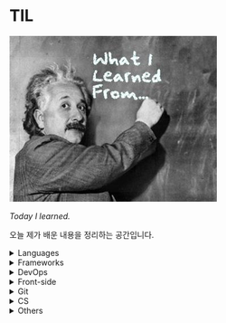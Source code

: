 # TIL

![](image.jpg)

*Today I learned.*

오늘 제가 배운 내용을 정리하는 공간입니다.

<details>
  <summary>Languages</summary>
  <ul>
    <li>
      <details>
      <summary><a href="languages/java.md">Java</a></summary>
        <ul>
          <li><a href="languages/java.md#fature">Java의 특징</a></li>
          <li><a href="languages/java.md#philosophy">Java의 철학</a></li>
          <li><a href="languages/java.md#run-java-cli">IDE없이 컴파일, 실행하기</a></li>
          <li><a href="languages/java.md#wrapper-class">Wrapper Class</a></li>
          <li><a href="languages/java.md#date">Date</a></li>
          <li><a href="languages/java.md#javadoc">JavaDoc</a></li>
          <li><a href="languages/java.md#math">Math</a></li>
          <li><a href="languages/java.md#length">length, length(), size()</a></li>
          <li><a href="languages/java.md#equals">==과 equals()</a></li>
          <li><a href="languages/java.md#touppercase">문자열 변환 함수</a></li>
          <li><a href="languages/java.md#lombok">Lombok</a></li>
          <li><a href="languages/java.md#javabean">JavaBean</a></li>
        </ul>
      </details>
    </li>
    <li>
      <details>
      <summary><a href="languages/python.md">Python</a></summary>
        <ul>
          <li><a href="languages/python.md#feature">파이썬의 특징</a></li>
          <li><a href="languages/python.md#interpretor">인터프리터 언어</a></li>
          <li><a href="languages/python.md#indent">인덴트</a></li>
        </ul>
      </details>
    </li>
    <li>
      <details>
      <summary><a href="languages/sql.md">SQL</a></summary>
        <ul>
          <li><a href="languages/sql.md#order-hierarchy">계층적으로 조회하기 (이름순으로 조회시, 동명이면 생일순)</a></li>
          <li><a href="languages/sql.md#limit">LIMIT</a></li>
          <li><a href="languages/sql.md#distinct">DISTINCT</a></li>
          <li><a href="languages/sql.md#sql-math">연산처리</a></li>
        </ul>
      </details>
    </li>
  </ul>
</details>
<details>
  <summary>Frameworks</summary>
  <ul>
    <li>
      <details>
      <summary><a href="https://github.com/youngjinmo/TIL/tree/master/frameworks/spring-framework">Spring Framework</a></summary>
      	<ul>
    			<li>
          	<details>
          		<summary><a href="frameworks/spring-framework/spring-boot.md">Spring Boot</a></summary>
              <ul>
                <li><a href="frameworks/spring-framework/spring-boot.md#feature">Spring Boot 특징</a></li>
                <li><a href="frameworks/spring-framework/spring-boot.md#config">Spring Boot auto-configuration</a></li>
                <li><a href="frameworks/spring-framework/spring-boot.md#error">에러페이지 핸들링</a></li>
              </ul>
            </details>
          </li>
          <li>
          	<details>
          		<summary><a href="frameworks/spring-framework/spring-security.md">Spring Security</a></summary>
              <ul>
                <li><a href="frameworks/spring-framework/spring-security.md#oatuh2">OAuth2</a></li>
              </ul>
            </details>
          </li>
  		</ul>
      </details>
    </li>
    <li>
    	<details>
      <summary><a href="frameworks/jpa.md">JPA</a></summary>
      	<ul>
      		<li><a href="frameworks/jpa.md#hibernate">Hibernate</a></li>
      	</ul>
    	</details>
    </li>
    <li>
      <details>
        <summary><a href="frameworks/django.md">Django</a></summary>
        <ul>
          <li><a href="frameworks/django.md#mtv">MTV</a></li>
          <li><a href="frameworks/django.md#start-django">Django 실행환경 구성하기</a></li>
          <li><a href="frameworks/django.md#virtualenv">virtualenv</a></li>
          <li><a href="frameworks/django.md#runserver">서버 실행하기</a></li>
        </ul>
      </details>
    </li>
  </ul>
</details>
<details>
  <summary>DevOps</summary>
  <ul>
    <li>
      <details>
        <summary><a href="DevOps/Linux.md">Linux</a></summary>
        <ul>
          <li>
            <details>
              <summary><a href="DevOps/Linux.md#commands">명령어</a></summary>
              <ul>
                <li><a href="DevOps/linux.md#shell-kernel">Shell과 Kernel</a></li>
                <li><a href="DevOps/linux.md#uname-m">비트(32/64) 확인</a></li>
                <li><a href="DevOps/Linux.md#find">find</a></li>
                <li><a href="DevOps/Linux.md#symboliclink">Symbolic Link</a></li>
                <li><a href="DevOps/Linux.md#grep">grep</a></li>
                <li><a href="DevOps/Linux.md#save-output">터미널 결과 출력 저장</a></li>
                <li><a href="DevOps/Linux.md#combine-commands">복수의 명령어 동시실행</a></li>
                <li><a href="DevOps/Linux.md#caffeinate">슬립모드 진입방지 (caffeinate)</a></li>
                <li><a href="DevOps/Linux.md#ubuntu-reboot">시스템 재부팅</a></li>
                <li><a href="DevOps/Linux.md#change-localtime">서버시간 변경하기</a></li>
                <li><a href="DevOps/Linux.md#setup-utf8">UTF-8 인코딩설정</a></li>
                <li><a href="DevOps/Linux.md#hostname">호스트네임 변경하기</a></li>
                <li><a href="DevOps/Linux.md#wget">wget으로 파일다운로드</a></li>
                <li><a href="DevOps/Linux.md#adduser">계정 생성하기</a></li>
                <li><a href="DevOps/Linux.md#password">우분투 패스워드 설정하기</a></li>
              </ul>
            </details>
          </li>
          <li>
            <details>
              <summary><a href="DevOps/linux.md#vi">Vi</a></summary>
              <ul>
                <li><a href="DevOps/linux.md#vi-input">입력 명령어</a></li>
            		<li><a href="DevOps/linux.md#vi-move">이동 명령어</a></li>
      					<li><a href="DevOps/linux.md#vi-filestatus">파일 상태 명령어</a></li>
								<li><a href="DevOps/linux.md#vimrc">IDE처럼 사용을 위한 Vim 셋팅하기</a></li>
              </ul>
            </details>
          </li>
          <li>
            <details>
              <summary><a href="DevOps/linux.md#apt-get">패키지 관리툴 (apt-get)</a></summary>
              <ul>
                <li><a href="DevOps/linux.md#difference-between-update-upgrade">update와 upgrade의 차이</a></li>
                <li><a href="DevOps/linux.md#install-remove">apt-get 패키지 설치/삭제하기</a></li>
                <li><a href="DevOps/linux.md#install-java">Java 설치하기</a></li>
                <li><a href="DevOps/linux.md#which">ubuntu에서 java 설치 경로 찾기</a></li>
              </ul>
            </details>
          </li>
        </ul>
      </details>
    </li>
    <li>
      <details>
        <summary><a href="DevOps/Docker.md">Docker</a></summary>
        <ul>
          <li><a href="DevOps/Docker.md#intro">도커?</a></li>
          <li><a href="DevOps/Docker.md#installation">도커 설치</a></li>
          <li><a href="DevOps/Docker.md#create-image">이미지 설치하기</a></li>
          <li><a href="DevOps/Docker.md#rename-image">이미지 이름 변경</a></li>
          <li><a href="DevOps/Docker.md#create-container">컨테이너 생성하기</a></li>
          <li><a href="DevOps/Docker.md#hostname">호스트네임 지정하기</a></li>
          <li><a href="DevOps/Docker.md#control-container">컨테이너 시작/중단하기</a></li>
          <li><a href="DevOps/Docker.md#images">도커 이미지 조회하기</a></li>
          <li><a href="DevOps/Docker.md#ps">도커 컨테이너 조회하기</a></li>
          <li><a href="DevOps/Docker.md#exec-imageid-bash">bash모드로 컨테이너 진입</a></li>
          <li><a href="DevOps/Docker.md#change-container">컨테이너 이름 변경</a></li>
          <li><a href="DevOps/Docker.md#rm-container">컨테이너 삭제</a></li>
          <li><a href="DevOps/Docker.md#rmi-image">이미지 삭제</a></li>
        </ul>
      </details>
    </li>
    <li>
      <details>
        <summary><a href="DevOps/AWS.md">AWS</a></summary>
        <ul>
          <li><a href="DevOps/AWS.md#region">Region과 Availability zone</a></li>
          <li><a href="DevOps/AWS.md#ec2">EC2 인스턴스의 기능</a></li>
          <li><a href="DevOps/AWS.md#entering-ec2">터미널로 EC2 인스턴스 접속</a></li>
          <li><a href="DevOps/AWS.md#locale-ko-utf8">EC2 locale 설정</a></li>
          <li><a href="DevOps/AWS.md#install-jdk-ec2">EC2 인스턴스(Ubuntu)에 JDK 설치하기</a></li>
          <li><a href="DevOps/AWS.md#awscli">awscli 설치하기</a></li>
          <li><a href="DevOps/AWS.md#start-apache2">Apache2 웹서버 실행</a></li>
          <li><a href="DevOps/AWS.md#autoload-pem">키페어(.pem) 자동으로 읽어오기</a></li>
        </ul>
      </details>
    </li>
  </ul>
</details>
<details>
  <summary>Front-side</summary>
  <ul>
    <li>
      <details>
        <summary><a href="front-side/template-engines.md">Template Engines</a></summary>
        <ul>
          <li><a href="front-side/template-engines.md#mustache">Mustache</a></li>
        </ul>
      </details>
    </li>
    <li>
      <details>
        <summary><a href="front-side/html.md">HTML</a></summary>
        <ul>
          <li><a href="front-side/html.md#datails">details</a></li>
        </ul>
      </details>
    </li>
    <li>
      <details>
        <summary><a href="front-side/CSS.md">CSS</a></summary>
        <ul>
          <li><a href="front-side/CSS.md#word-break">word-break</a></li>
          <li><a href="front-side/CSS.md#apply-style-to-multiple-ids">복수의 id에 CSS 적용</a></li>
          <li><a href="front-side/CSS.md#margin-and-padding">margin과 padding 차이</a></li>
          <li><a href="front-side/CSS.md##luminosity">이미지 흑백 전환 효과주기</a></li>
        </ul>
      </details>
    </li>
  </ul>
</details>
<details>
      <summary>Git</summary>
      <ul>
        <li><a href="vcs/Git.md#staging-commit">Staging과 Commit</a></li>
        <li><a href="vcs/Git.md#add-p">파일단위 아닌 변경사항 단위로 커밋하기</a></li>
        <li><a href="vcs/Git.md#restore">Unstaging</a></li>
        <li><a href="vcs/Git.md#log-decorate">git log 그래프로 보기</a></li>
        <li><a href="vcs/Git.md#create-branch">브랜치 생성하기</a></li>
        <li><a href="vcs/Git.md#move-branch">브랜치 이동하기</a></li>
        <li><a href="vcs/Git.md#delete-branch">브랜치 삭제하기</a></li>
        <li><a href="vcs/Git.md#delete-origin-branch">원격 저장소 브랜치 삭제하기</a></li>
        <li><a href="vcs/Git.md#change-branch-name">브랜치 이름 변경하기</a></li>
        <li><a href="vcs/Git.md#rebase-merged">커밋 합치기 with rebase</a></li>
        <li><a href="vcs/Git.md#rebase-change-sequence">커밋 순서 바꾸기 with rebase</a></li>
        <li><a href="vcs/Git.md#rebase-change-commit-m">커밋메세지 변경하기 with rebase</a></li>
        <li><a href="vcs/Git.md#commit-amend">최신 커밋 메세지 변경하기</a></li>
        <li><a href="vcs/Git.md#move-to-commit">커밋 이동하기</a></li>
        <li><a href="vcs/Git.md#set-url">원격 저장소 변경하기</a></li>
        <li><a href="vcs/Git.md#fork">Fork</a></li>
        <li><a href="vcs/Git.md#pr">PR</a></li>
        <li><a href="vcs/Git.md#gitignore">.gitignore</a></li>
        <li><a href="vcs/Git.md#config">git config 설정</a></li>
        <li><a href="vcs/Git.md#credential">Github Credential 저장</a></li>
        <li><a href="vcs/Git.md#add-ssh">Github에 SSH 등록하기</a></li>
        <li><a href="vcs/Git.md#license">레파지토리 라이센스</a></li>
      </ul>
      </details>
<details>
  <summary>CS</summary>
  <ul>
    <li>
      <details>
        <summary><a href="CS/network/HTTP.md">HTTP</a></summary>
        <ul>
          <li><a href="CS/network/HTTP.md#get-post">GET/POST</a></li>
          <li><a href="CS/network/HTTP.md#uri-url">URI와 URL</a></li>
        </ul>
      </details>
    </li>
  </ul>
</details>
<details>
  <summary>Others</summary>
  <ul>
    <li>
      <details>
      <summary><a href="Others/reg.md">정규표현식</a></summary>
      <ul>
        <li><a href="Others/reg.md#digit-single">숫자 대표문자 (한 글자만)</a></li>
        <li><a href="Others/reg.md#word-single">글자 대표문자 (한 글자만)</a></li>
        <li><a href="Others/reg.md#multiple">문자 여러개</a></li>
        <li><a href="Others/reg.md#atleast-one">0개 이상</a></li>
        <li><a href="Others/reg.md#isExist">x가 있을수도 있고, 없을 수도 있고</a></li>
        <li><a href="Others/reg.md#isExist-multiple">x 또는 y가 있을수도 있고, 없을 수도 있고</a></li>
        <li><a href="Others/reg.md#select-word-by-specific-number">특정 글자 수의 문자만 조회</a></li>
        <li><a href="Others/reg.md#select-word-by-numbers">글자 수 조건 추가하여 문자 조회</a></li>
        <li><a href="Others/reg.md#select-specific-word">특정 문자만 조회</a></li>
        <li><a href="Others/reg.md#select-all-small-alphabets">소문자 알파벳 전체를 조회하기</a></li>
        <li><a href="Others/reg.md#select-korean">한글단어 조회</a></li>
        <li><a href="Others/reg.md#select-other-words">기타 대표문자</a></li>
        <li><a href="Others/reg.md#regbylanguages">언어별 정규표현식</a></li>
      </ul>
      </details>
    </li>
    <li>
      <details>
      <summary><a href="Others/Errors.md">Errors</a></summary>
      <ul>
        <li><a href="Others/Errors.md#reimport-gradle">Gradle이 정상적으로 작동하지 않을때</a></li>
      </ul>
      </details>
    </li>
    <li>
      <details>
      <summary><a href="Others/mac.md">MacOS</a></summary>
      <ul>
        <li><a href="Others/mac.md#homebrew">Homebrew</a></li>
        <li><a href="Others/mac.md#package-tree">tree 패키지</a></li>
        <li><a href="Others/mac.md#commandlinetools">Xcode 대신 Command Line Tools 사용하기</a></li>
        <li><a href="Others/mac.md#xcrun-error">xcrun error</a></li>
      </ul>
      </details>
    </li>
    <li>
      <details>
      <summary><a href="Others/pi.md">Raspberry Pi</a></summary>
      <ul>
        <li><a href="Others/pi.md#enable-ssh">SSH 활성화</a></li>
        <li><a href="Others/pi.md#ssh-mac">맥에서 라즈베리파이 SSH 접속</a></li>
        <li><a href="Others/pi.md#install-docker">도커 설치</a></li>
      </ul>
      </details>
    </li>
  </ul>
</details>

<br>